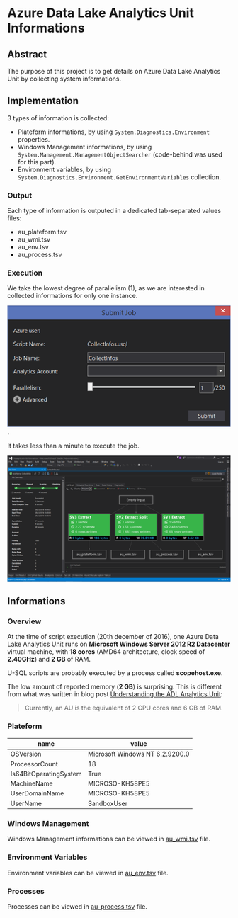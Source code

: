 # Azure Data Lake Analytics Unit Informations

## Abstract

The purpose of this project is to get details on Azure Data Lake Analytics Unit by collecting system informations.

## Implementation

3 types of information is collected:

- Plateform informations, by using `System.Diagnostics.Environment` properties.
- Windows Management informations, by using `System.Management.ManagementObjectSearcher` (code-behind was used for this part).
- Environment variables, by using `System.Diagnostics.Environment.GetEnvironmentVariables` collection.

### Output

Each type of information is outputed in a dedicated tab-separated values files:

- au_plateform.tsv
- au_wmi.tsv
- au_env.tsv
- au_process.tsv

### Execution

We take the lowest degree of parallelism (1), as we are interested in collected informations for only one instance.

![](medias/submitjob.png).

It takes less than a minute to execute the job.

![](medias/dag.png)

## Informations

### Overview

At the time of script execution (20th december of 2016), one Azure Data Lake Analytics Unit runs on **Microsoft Windows Server 2012 R2 Datacenter** virtual machine, with **18 cores** (AMD64 architecture, clock speed of **2.40GHz**) and **2 GB** of RAM.

U-SQL scripts are probably executed by a process called **scopehost.exe**.

The low amount of reported memory (**2 GB**) is surprising. This is different from what was written in blog post [Understanding the ADL Analytics Unit](https://blogs.msdn.microsoft.com/azuredatalake/2016/10/12/understanding-adl-analytics-unit/):

> Currently, an AU is the equivalent of 2 CPU cores and 6 GB of RAM.

### Plateform

| name                   | value                           |
|------------------------|---------------------------------|
| OSVersion              | Microsoft Windows NT 6.2.9200.0 |
| ProcessorCount         | 18                              |
| Is64BitOperatingSystem | True                            |
| MachineName            | MICROSO-KH58PE5                 |
| UserDomainName         | MICROSO-KH58PE5                 |
| UserName               | SandboxUser                     |

### Windows Management

Windows Management informations can be viewed in [au_wmi.tsv](output/au_wmi.md) file.

### Environment Variables

Environment variables can be viewed in [au_env.tsv](output/au_env.md) file.

### Processes

Processes can be viewed in [au_process.tsv](output/au_process.md) file.
